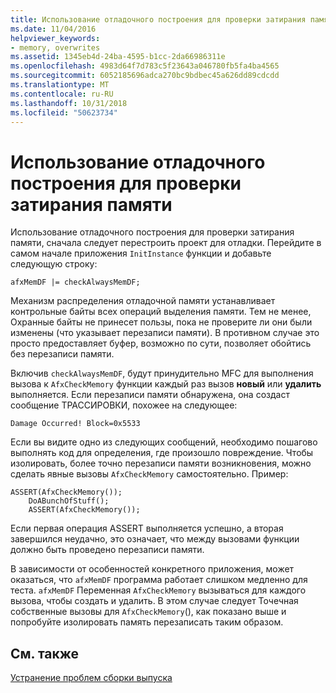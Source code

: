```yaml
---
title: Использование отладочного построения для проверки затирания памяти
ms.date: 11/04/2016
helpviewer_keywords:
- memory, overwrites
ms.assetid: 1345eb4d-24ba-4595-b1cc-2da66986311e
ms.openlocfilehash: 4983d64f7d783c5f23643a046780fb5fa4ba4565
ms.sourcegitcommit: 6052185696adca270bc9bdbec45a626dd89cdcdd
ms.translationtype: MT
ms.contentlocale: ru-RU
ms.lasthandoff: 10/31/2018
ms.locfileid: "50623734"
---
```

# <a name="using-the-debug-build-to-check-for-memory-overwrite"></a>Использование отладочного построения для проверки затирания памяти

Использование отладочного построения для проверки затирания памяти, сначала следует перестроить проект для отладки. Перейдите в самом начале приложения `InitInstance` функции и добавьте следующую строку:

```
afxMemDF |= checkAlwaysMemDF;
```

Механизм распределения отладочной памяти устанавливает контрольные байты всех операций выделения памяти. Тем не менее, Охранные байты не принесет пользы, пока не проверите ли они были изменены (что указывает перезаписи памяти). В противном случае это просто предоставляет буфер, возможно по сути, позволяет обойтись без перезаписи памяти.

Включив `checkAlwaysMemDF`, будут принудительно MFC для выполнения вызова к `AfxCheckMemory` функции каждый раз вызов **новый** или **удалить** выполняется. Если перезаписи памяти обнаружена, она создаст сообщение ТРАССИРОВКИ, похожее на следующее:

```
Damage Occurred! Block=0x5533
```

Если вы видите одно из следующих сообщений, необходимо пошагово выполнять код для определения, где произошло повреждение. Чтобы изолировать, более точно перезаписи памяти возникновения, можно сделать явные вызовы `AfxCheckMemory` самостоятельно. Пример:

```
ASSERT(AfxCheckMemory());
    DoABunchOfStuff();
    ASSERT(AfxCheckMemory());
```

Если первая операция ASSERT выполняется успешно, а вторая завершился неудачно, это означает, что между вызовами функции должно быть проведено перезаписи памяти.

В зависимости от особенностей конкретного приложения, может оказаться, что `afxMemDF` программа работает слишком медленно для теста. `afxMemDF` Переменная `AfxCheckMemory` вызываться для каждого вызова, чтобы создать и удалить. В этом случае следует Точечная собственные вызовы для `AfxCheckMemory`(), как показано выше и попробуйте изолировать память перезаписать таким образом.

## <a name="see-also"></a>См. также

[Устранение проблем сборки выпуска](../../build/reference/fixing-release-build-problems.md)